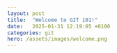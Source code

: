 ```yaml
---
layout: post
title:  "Welcome to GIT 101!"
date:   2025-01-31 12:19:05 +0100
categories: git
hero: /assets/images/welcome.png
---
```


